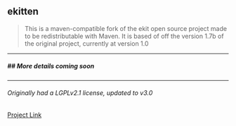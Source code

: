 ekitten
---
> This is a maven-compatible fork of the ekit open source project
>made to be redistributable with Maven. It is based of off the version
>1.7b of the original project, currently at version 1.0

---
##### ## More details coming soon

---
###### Originally had a _LGPLv2.1_ license, updated to v3.0
[Project Link](http://www.hexidec.com/ekit.php)  